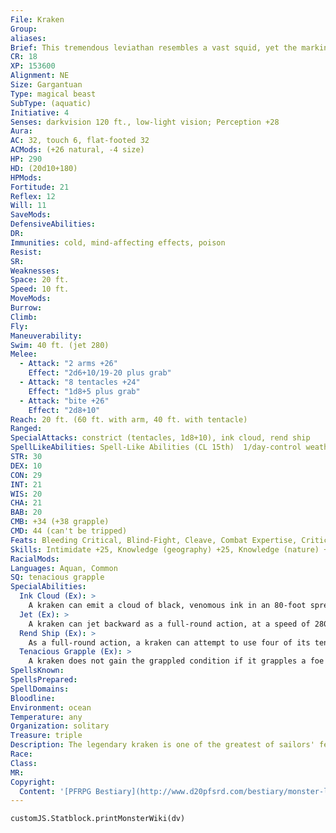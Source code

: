 ```yaml
---
File: Kraken
Group: 
aliases: 
Brief: This tremendous leviathan resembles a vast squid, yet the markings on its body are strangely unsettling to look upon.
CR: 18
XP: 153600
Alignment: NE
Size: Gargantuan
Type: magical beast
SubType: (aquatic)
Initiative: 4
Senses: darkvision 120 ft., low-light vision; Perception +28
Aura: 
AC: 32, touch 6, flat-footed 32
ACMods: (+26 natural, -4 size)
HP: 290
HD: (20d10+180)
HPMods: 
Fortitude: 21
Reflex: 12
Will: 11
SaveMods: 
DefensiveAbilities: 
DR: 
Immunities: cold, mind-affecting effects, poison
Resist: 
SR: 
Weaknesses: 
Space: 20 ft.
Speed: 10 ft.
MoveMods: 
Burrow: 
Climb: 
Fly: 
Maneuverability: 
Swim: 40 ft. (jet 280)
Melee: 
  - Attack: "2 arms +26"
    Effect: "2d6+10/19-20 plus grab"
  - Attack: "8 tentacles +24"
    Effect: "1d8+5 plus grab"
  - Attack: "bite +26"
    Effect: "2d8+10"
Reach: 20 ft. (60 ft. with arm, 40 ft. with tentacle)
Ranged: 
SpecialAttacks: constrict (tentacles, 1d8+10), ink cloud, rend ship
SpellLikeAbilities: Spell-Like Abilities (CL 15th)  1/day-control weather, control winds, dominate monster (DC 24, animal only), resist energy
STR: 30
DEX: 10
CON: 29
INT: 21
WIS: 20
CHA: 21
BAB: 20
CMB: +34 (+38 grapple)
CMD: 44 (can't be tripped)
Feats: Bleeding Critical, Blind-Fight, Cleave, Combat Expertise, Critical Focus, Improved Critical (arm), Improved Initiative, Improved Trip, Multiattack, Power Attack
Skills: Intimidate +25, Knowledge (geography) +25, Knowledge (nature) +25, Perception +28, Stealth +11, Swim +41, Use Magic Device +25
RacialMods: 
Languages: Aquan, Common
SQ: tenacious grapple
SpecialAbilities:
  Ink Cloud (Ex): >
    A kraken can emit a cloud of black, venomous ink in an 80-foot spread once per minute as a free action while underwater. This cloud provides total concealment, which the kraken can use to escape a fight that is going badly. Creatures within the cloud are considered to be in darkness. In addition, the ink is toxic, functioning as contact poison against all creatures caught within it.  The ink cloud persists for 1 minute before dispersing. The save DC against the poison effect is Constitution-based.  Kraken Ink: Ink cloud-contact; save Fort DC 29; frequency 1/round for 10 rounds; effect 1 Str damage plus nausea; cure 2 consecutive saves.
  Jet (Ex): >
    A kraken can jet backward as a full-round action, at a speed of 280 feet. It must move in a straight line, but does not provoke attacks of opportunity while jetting.
  Rend Ship (Ex): >
    As a full-round action, a kraken can attempt to use four of its tentacles to grapple a ship of its size or smaller. It makes a CMB check opposed by the ship's captain's Profession (sailor) check, but the kraken gets a cumulative +4 bonus on the check for each size category smaller than Gargantuan the ship is. If the kraken grapples the ship, it holds the ship motionless; it can attack targets anywhere on or within the ship with its tentacles, but can only attack foes on deck with its free arms and can't attack foes at all with its beak. Each round it maintains its hold on the ship, it automatically inflicts bite damage on the ship's hull.
  Tenacious Grapple (Ex): >
    A kraken does not gain the grappled condition if it grapples a foe with its arms or tentacles.
SpellsKnown: 
SpellsPrepared: 
SpellDomains: 
Bloodline: 
Environment: ocean
Temperature: any
Organization: solitary
Treasure: triple
Description: The legendary kraken is one of the greatest of sailors' fears, for here is a creature the size of a whale, one that can strike from the unseen depths below, can command the winds and weather that a ship needs to move, and possesses the cruel intellect of the world's most creative and spiteful criminals. Some believe krakens to be a punishment of the gods, while others hold them to be the true lords of the deep, with the air-breathing races naught but their cattle.  A kraken measures nearly 100 feet in length and weighs 4,000 pounds.
Race: 
Class: 
MR: 
Copyright:
  Content: '[PFRPG Bestiary](http://www.d20pfsrd.com/bestiary/monster-listings/magical-beasts/kraken)'
---
```

```dataviewjs
customJS.Statblock.printMonsterWiki(dv)
```
